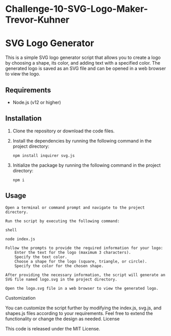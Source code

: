 # Challenge-10-SVG-Logo-Maker-Trevor-Kuhner

# SVG Logo Generator

This is a simple SVG logo generator script that allows you to create a logo by choosing a shape, its color, and adding text with a specified color. The generated logo is saved as an SVG file and can be opened in a web browser to view the logo.

## Requirements

- Node.js (v12 or higher)

## Installation

1. Clone the repository or download the code files.

2. Install the dependencies by running the following command in the project directory:

   ```shell
   npm install inquirer svg.js

3. Initialize the package by running the following command in the project directory:

   ```shell
   npm i

## Usage

    Open a terminal or command prompt and navigate to the project directory.

    Run the script by executing the following command:

    shell

    node index.js

    Follow the prompts to provide the required information for your logo:
        Enter the text for the logo (maximum 3 characters).
        Specify the text color.
        Choose a shape for the logo (square, triangle, or circle).
        Specify the color for the chosen shape.

    After providing the necessary information, the script will generate an SVG file named logo.svg in the project directory.

    Open the logo.svg file in a web browser to view the generated logo.

Customization

You can customize the script further by modifying the index.js, svg.js, and shapes.js files according to your requirements. Feel free to extend the functionality or change the design as needed.
License

This code is released under the MIT License.